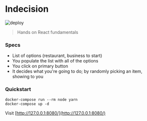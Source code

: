 # Indecision

![deploy](https://github.com/rdok/indecision/workflows/deploy/badge.svg)

> Hands on React fundamentals 


### Specs
- List of options (restaurant, business to start)
- You populate the list with all of the options
- You click on primary button 
- It decides what you're going to do; by randomly picking an item, showing to you

### Quickstart

```
docker-compose run --rm node yarn
docker-compose up -d
```

Visit [http://127.0.0.1:8080/](http://127.0.0.1:8080/)
